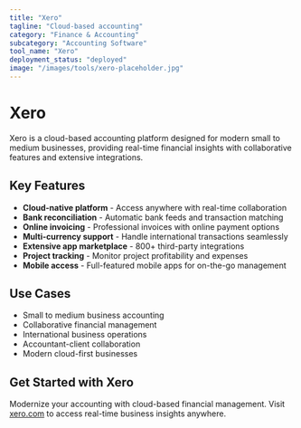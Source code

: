 ```yaml
---
title: "Xero"
tagline: "Cloud-based accounting"
category: "Finance & Accounting"
subcategory: "Accounting Software"
tool_name: "Xero"
deployment_status: "deployed"
image: "/images/tools/xero-placeholder.jpg"
---
```


# Xero

Xero is a cloud-based accounting platform designed for modern small to medium businesses, providing real-time financial insights with collaborative features and extensive integrations.

## Key Features

- **Cloud-native platform** - Access anywhere with real-time collaboration
- **Bank reconciliation** - Automatic bank feeds and transaction matching
- **Online invoicing** - Professional invoices with online payment options
- **Multi-currency support** - Handle international transactions seamlessly
- **Extensive app marketplace** - 800+ third-party integrations
- **Project tracking** - Monitor project profitability and expenses
- **Mobile access** - Full-featured mobile apps for on-the-go management

## Use Cases

- Small to medium business accounting
- Collaborative financial management
- International business operations
- Accountant-client collaboration
- Modern cloud-first businesses

## Get Started with Xero

Modernize your accounting with cloud-based financial management. Visit [xero.com](https://www.xero.com) to access real-time business insights anywhere.